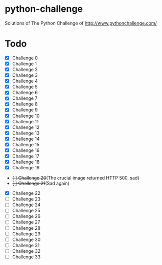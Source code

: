 # python-challenge

Solutions of The Python Challenge of http://www.pythonchallenge.com/

# Todo

- [x] Challenge 0
- [x] Challenge 1
- [x] Challenge 2
- [x] Challenge 3
- [x] Challenge 4
- [x] Challenge 5
- [x] Challenge 6
- [x] Challenge 7
- [x] Challenge 8
- [x] Challenge 9
- [x] Challenge 10
- [x] Challenge 11
- [x] Challenge 12
- [x] Challenge 13
- [x] Challenge 14
- [x] Challenge 15
- [x] Challenge 16
- [x] Challenge 17
- [x] Challenge 18
- [x] Challenge 19
- ~~[ ] Challenge 20~~(The crucial image returned HTTP 500, sad)
- ~~[ ] Challenge 21~~(Sad again)
- [x] Challenge 22
- [ ] Challenge 23
- [ ] Challenge 24
- [ ] Challenge 25
- [ ] Challenge 26
- [ ] Challenge 27
- [ ] Challenge 28
- [ ] Challenge 29
- [ ] Challenge 30
- [ ] Challenge 31
- [ ] Challenge 32
- [ ] Challenge 33

